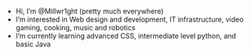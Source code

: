 -  Hi, I’m @Millwr1ght (pretty much everywhere)
-  I’m interested in Web design and development, IT infrastructure, video gaming, cooking, music and robotics
-  I’m currently learning advanced CSS, intermediate level python, and basic Java  
<!---
Millwr1ght/Millwr1ght is a ✨ special ✨ repository because its `README.md` (this file) appears on your GitHub profile.
You can click the Preview link to take a look at your changes.
--->
